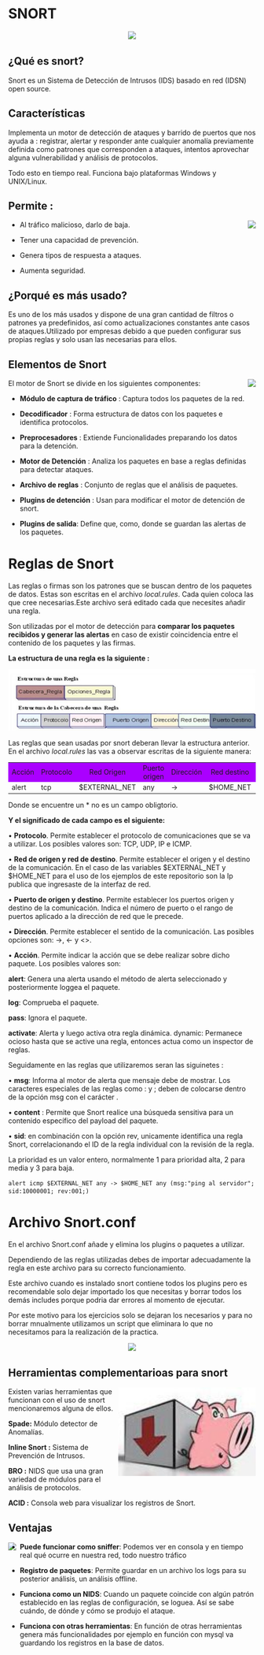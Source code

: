 # SNORT

<p style="text-align : center;">

<img src="https://www.stickpng.com/assets/images/586e6b2cc2d41da57a33ca0d.png" style="center;"/>

</p>



## ¿Qué es snort?

Snort es un Sistema de Detección de Intrusos (IDS) basado en red (IDSN) open source.



## Características

Implementa un motor de detección de ataques y barrido de puertos que nos ayuda a :
registrar, alertar y responder ante cualquier anomalía previamente definida como patrones 
que corresponden a ataques, intentos aprovechar alguna vulnerabilidad y análisis de protocolos.

Todo esto en tiempo real. Funciona bajo plataformas Windows y UNIX/Linux.


## Permite :

<img src="https://encrypted-tbn0.gstatic.com/images?q=tbn%3AANd9GcTS7z52iiwtq8m8pvL_2JSdtvHgSL2sAS4O7pNcG4Wsw2nFv-bz&usqp=CAU" style="float:right;" height="160"/>

* Al tráfico malicioso, darlo de baja. 

* Tener una capacidad de prevención. 

* Genera tipos de respuesta a ataques.

* Aumenta seguridad.



## ¿Porqué es más usado?

Es uno de los más usados y dispone de una gran cantidad de filtros o patrones ya predefinidos, así como actualizaciones constantes ante casos de ataques.Utilizado por empresas debido a que pueden configurar sus propias reglas y solo usan las necesarias para ellos.


## Elementos de Snort

<img src="https://lh3.googleusercontent.com/proxy/H4Ssz4fcMUWhhdKeuFaLm3gvPXqAigg29Wg8HYcLumuW6FeC1hIuQ6679QS59N0wzwuNqSpQpsCfuXCqAeEkIS9Gjv60rWL4HKV2CIw" style="float:right;" height="300"/>


El motor de Snort se divide en los siguientes componentes:

* __Módulo de captura de tráfico__ : 
Captura todos los paquetes de la red.

* __Decodificador__ :
Forma estructura de datos con los paquetes e identifica protocolos.

* __Preprocesadores__ :
 Extiende Funcionalidades preparando los datos para la detención.

* __Motor de Detención__ :
Analiza los paquetes en base a reglas definidas para detectar ataques.

* __Archivo de reglas__ :
 Conjunto de reglas que el análisis de paquetes.

* __Plugins de detención__ :
Usan para modificar el motor de detención de snort.

* __Plugins de salida__:
Define que, como, donde se guardan las alertas de los paquetes.


# Reglas de Snort

Las reglas o firmas son los patrones que se buscan dentro de los paquetes de datos. Estas son escritas en el archivo  _local.rules_.
Cada quien coloca las que cree necesarias.Este archivo será editado cada que necesites añadir una regla.


Son utilizadas por el motor de detección para __comparar los paquetes recibidos y generar 
las alertas__ en caso de existir coincidencia entre el contenido de los paquetes y las firmas.

__La estructura de una regla es la siguiente :__




<p style="text-align : center;">

<img src="./recursos/11.jpg" style="center;"/>

</p>



Las reglas que sean usadas por snort deberan llevar la estructura anterior. En el archivo _local.rules_ las vas a observar escritas de la siguiente manera:

<table  width="100%" height="100%">
<tr style="text-align : center;">
<td style="background-color :#aa00ff;" > Acción</td>
<td style="background-color :#aa00ff;"> Protocolo</td>
<td style="background-color :#aa00ff;" > Red Origen</td>
<td style="background-color :#aa00ff;" >Puerto origen</td>
<td style="background-color :#aa00ff;">Dirección</td>
<td style="background-color :#aa00ff;">Red destino</td>
<td style="background-color :#aa00ff;">*Puerto destino</td>
</tr>

<tr>
<td>alert</td>
<td>tcp</td>
<td>$EXTERNAL_NET</td>
<td>any</td>
<td>-></td>
<td>$HOME_NET</td>
<td>53</td>
</tr></table>



Donde se encuentre un  * no es un campo obligtorio.

__Y el significado de cada campo es el siguiente:__

• __Protocolo__. Permite establecer el protocolo de comunicaciones que se va a utilizar. Los posibles valores son: TCP, UDP, IP e ICMP.

• __Red de origen y red de destino__. Permite establecer el origen y el destino de la
comunicación. En el caso de las variables $EXTERNAL_NET y $HOME_NET para el uso de los ejemplos de este repositorio son la Ip publica que ingresaste de la interfaz de red.

• __Puerto de origen y destino__. Permite establecer los puertos origen y destino de la
comunicación. Indica el número de puerto o el rango de puertos aplicado a la dirección
de red que le precede.

• __Dirección__. Permite establecer el sentido de la comunicación. Las posibles opciones son: ->, <- y <>.

• __Acción__. Permite indicar la acción que se debe realizar sobre dicho paquete. Los posibles valores son:

__alert__: Genera una alerta usando el método de alerta seleccionado y posteriormente
loggea el paquete.

__log__: Comprueba el paquete.

__pass__: Ignora el paquete.

__activate__: Alerta y luego activa otra regla dinámica.
dynamic: Permanece ocioso hasta que se active una regla, entonces actua como un
inspector de reglas.

Seguidamente en las reglas que utilizaremos seran las siguinetes :

• __msg__: Informa al motor de alerta que mensaje debe de mostrar. Los caracteres especiales
de las reglas como : y ; deben de colocarse dentro de la opción msg con el carácter \.

• __content__ : Permite que Snort realice una búsqueda sensitiva para un contenido específico
del payload del paquete.

• __sid__:  en combinación con la opción rev, unicamente identifica una regla Snort,
correlacionando el ID de la regla individual con la revisión de la regla.

La prioridad es un valor entero, normalmente 1 para prioridad alta, 2 para media y 3
para baja.



    alert icmp $EXTERNAL_NET any -> $HOME_NET any (msg:"ping al servidor"; sid:10000001; rev:001;)
    

# Archivo Snort.conf

En el archivo Snort.conf añade y elimina los plugins o paquetes a utilizar.

Dependiendo de las reglas utilizadas debes de importar adecuadamente la regla en este archivo para su correcto funcionamiento.

Este archivo cuando es instalado snort contiene todos los plugins pero es recomendable solo dejar importado los que necesitas y borrar todos los demás includes porque podria dar errores al momento de ejecutar.

Por este motivo para los ejercicios solo se dejaran los necesarios y para no borrar mnualmente utilizamos un script que eliminara lo que no necesitamos para la realización de la practica.




<p style="text-align : center;">

<img src="https://lh3.googleusercontent.com/HddqWxh9YUmU4qOtAkj14OZqRI5lzl2E-8_gpFTjNLyK-9cYT68powz-hGvsd8rfarg-hJEk3eDA81TmNh1h3lvx9LRROG-IeSrSWLTNoHKZ8iiKzNIsh2BS173lZQnu89YWgnLO" style="center;"  height="300"/>

</p>


## Herramientas complementarioas para snort

<img src="./recursos/13.jpeg" style="float:right;" height="180"/>


Existen varias herramientas que funcionan con el uso de snort mencionaremos alguna de ellos.

__Spade:__ Módulo detector de Anomalías.

__Inline Snort :__ Sistema de Prevención de Intrusos.

__BRO :__ NIDS que usa una gran variedad de módulos para el análisis de protocolos.

__ACID :__ Consola web para visualizar los registros de Snort.


## Ventajas 

<img src="https://img.stackshare.io/service/8365/_lJGY-m__400x400.jpg" style="float:left;"  height="250"/>


* __Puede funcionar como sniffer__:
Podemos ver en consola y en tiempo real qué ocurre en nuestra red, todo nuestro tráfico

* __Registro de paquetes__:
Permite guardar en un archivo los logs para su posterior análisis, un análisis offline.

* __Funciona como un NIDS__:
Cuando un paquete coincide con algún patrón establecido en las reglas de configuración, se loguea. 
Así se sabe cuándo, de dónde y cómo se produjo el ataque.

* __Funciona con otras herramientas__:
En función de otras herramientas genera más funcionalidades por ejemplo en función con mysql va guardando los registros en la base de datos.



